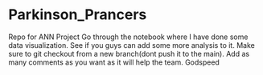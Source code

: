 # Parkinson_Prancers
Repo for ANN Project
Go through the notebook where I have done some data visualization. See if you guys can add some more analysis to it. Make sure to git checkout from a new branch(dont push it to the main). Add as many comments as you want as it will help the team. Godspeed
